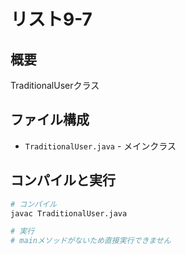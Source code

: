 # リスト9-7

## 概要
TraditionalUserクラス

## ファイル構成
- `TraditionalUser.java` - メインクラス

## コンパイルと実行
```bash
# コンパイル
javac TraditionalUser.java

# 実行
# mainメソッドがないため直接実行できません
```
